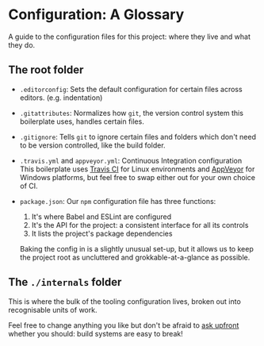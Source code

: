 # Configuration: A Glossary

A guide to the configuration files for this project: where they live and what
they do.

## The root folder

- `.editorconfig`: Sets the default configuration for certain files across
  editors. (e.g. indentation)

- `.gitattributes`: Normalizes how `git`, the version control system this
  boilerplate uses, handles certain files.

- `.gitignore`: Tells `git` to ignore certain files and folders which don't need
  to be version controlled, like the build folder.

- `.travis.yml` and `appveyor.yml`: Continuous Integration configuration<br/>
  This boilerplate uses [Travis CI](https://travis-ci.com) for Linux
  environments and [AppVeyor](https://www.appveyor.com/) for Windows platforms,
  but feel free to swap either out for your own choice of CI.

- `package.json`: Our `npm` configuration file has three functions:

  1.  It's where Babel and ESLint are configured
  1.  It's the API for the project: a consistent interface for all its controls
  1.  It lists the project's package dependencies

  Baking the config in is a slightly unusual set-up, but it allows us to keep
  the project root as uncluttered and grokkable-at-a-glance as possible.

## The `./internals` folder

This is where the bulk of the tooling configuration lives, broken out into
recognisable units of work.

Feel free to change anything you like but don't be afraid to
[ask upfront](https://spectrum.chat/react-boilerplate) whether you should: build
systems are easy to break!
